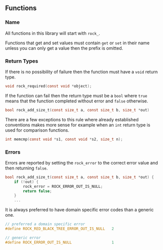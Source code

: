 ## Functions

### Name

All functions in this library will start with ``rock_``. 

Functions that get and set values must contain ``get`` or ``set`` in 
their name unless you can only get a value then the prefix is omitted.

### Return Types

If there is no possibility of failure then the function must have a
``void`` return type.

```c
void rock_required(const void *object);
```

If the function can fail then the return type must be a ``bool`` where 
``true`` means that the function completed without error and ``false`` 
otherwise.

```c
bool rock_add_size_t(const size_t a, const size_t b, size_t *out)
```

There are a few exceptions to this rule where already established 
conventions makes more sense for example when an ``int`` return type is 
used for comparison functions.

```c
int memcmp(const void *s1, const void *s2, size_t n);
```

### Errors

Errors are reported by setting the ``rock_error`` to the correct error value 
and then returning ``false``.

```c
bool rock_add_size_t(const size_t a, const size_t b, size_t *out) {
    if (!out) {
        rock_error = ROCK_ERROR_OUT_IS_NULL;
        return false;
    }
    ...
```

It is always preferred to have domain specific error codes than a generic 
one.

```c
// preferred a domain specific error
#define ROCK_RED_BLACK_TREE_ERROR_OUT_IS_NULL   2

// generic error
#define ROCK_ERROR_OUT_IS_NULL                  1
```

